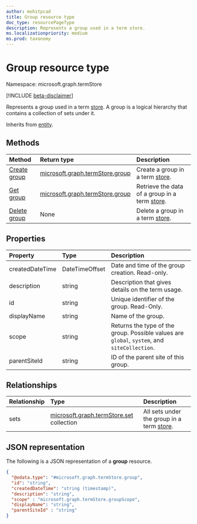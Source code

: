 ```yaml
---
author: mohitpcad
title: Group resource type
doc_type: resourcePageType
description: Represents a group used in a term store.
ms.localizationpriority: medium
ms.prod: taxonomy
---
```


# Group resource type

Namespace: microsoft.graph.termStore

[!INCLUDE [beta-disclaimer](../../includes/beta-disclaimer.md)]

Represents a group used in a term [store](../resources/termstore-store.md). A group is a logical hierarchy that contains a collection of sets under it. 

Inherits from [entity](../resources/entity.md).

## Methods

| Method                                           | Return type                       | Description                                     |
| :----------------------------------------------- | :-------------------------------- | :---------------------------------------------- |
| [Create group](../api/termstore-group-post.md)   | [microsoft.graph.termStore.group] | Create a group in a term [store].               |
| [Get group](../api/termstore-group-get.md)       | [microsoft.graph.termStore.group] | Retrieve the data of a group in a term [store]. |
| [Delete group](../api/termstore-group-delete.md) | None                              | Delete a group in a term [store].               |

## Properties

| Property        | Type           | Description                                                                                  |
| :-------------- | :------------- | :------------------------------------------------------------------------------------------- |
| createdDateTime | DateTimeOffset | Date and time of the group creation. Read-only.                                              |
| description     | string         | Description that gives details on the term usage.                                            |
| id              | string         | Unique identifier of the group. Read-Only.                                                   |
| displayName     | string         | Name of the group.                                                                           |
| scope           | string         | Returns the type of the group. Possible values are `global`, `system`, and `siteCollection`. |
| parentSiteId    | string         | ID of the parent site of this group.                                                         |

## Relationships

| Relationship | Type                                         | Description                                 |
| :----------- | :------------------------------------------- | :------------------------------------------ |
| sets         | [microsoft.graph.termStore.set][] collection | All sets under the group in a term [store]. |

## JSON representation

The following is a JSON representation of a **group** resource.

<!-- {
  "blockType": "resource",
  "keyProperty": "id",
  "@odata.type": "microsoft.graph.termStore.group",
  "baseType": "microsoft.graph.entity",
  "openType": false
}
-->

```json
{
  "@odata.type": "#microsoft.graph.termStore.group",
  "id": "string",
  "createdDateTime": "string (timestamp)",
  "description": "string",
  "scope" : "microsoft.graph.termStore.groupScope",
  "displayName": "string",
  "parentSiteId" : "string"
}
```

[identitySet]: identitySet.md
[microsoft.graph.termStore.set]: termstore-set.md
[microsoft.graph.termStore.group]: termstore-group.md
[microsoft.graph.termStore.store]: termstore-store.md
[store]: ../resources/termstore-store.md
[group]: ../resources/termstore-group.md
[set]: ../resources/termstore-set.md

<!--
{
  "type": "#page.annotation",
  "description": "TermGroup is the entity used for managing permissions for the termSets in termStore",
  "keywords": "termGroup,facet,resource",
  "section": "documentation",
  "tocPath": "TermGroup",
  "tocBookmarks": {
    "Resources/termStore.group": "#"
  },
  "suppressions": []
}
-->
